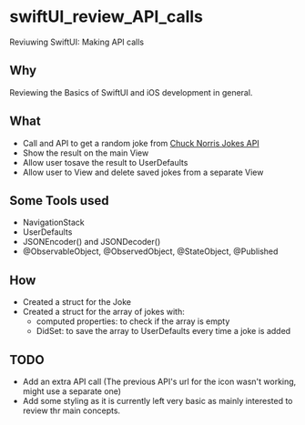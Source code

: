 # swiftUI_review_API_calls
Reviuwing SwiftUI: Making API calls

## Why

Reviewing the Basics of SwiftUI and iOS development in general.

## What

- Call and API to get a random joke from [Chuck Norris Jokes API](https://api.chucknorris.io/)
- Show the result on the main View
- Allow user tosave the result to UserDefaults
- Allow user to View and delete saved jokes from a separate View

## Some Tools used
- NavigationStack
- UserDefaults
- JSONEncoder() and JSONDecoder()
- @ObservableObject, @ObservedObject, @StateObject, @Published

## How

- Created a struct for the Joke
- Created a struct for the array of jokes with:
  - computed properties: to check if the array is empty
  - DidSet: to save the array to UserDefaults every time a joke is added

## TODO

- Add an extra API call (The previous API's url for the icon wasn't working, might use a separate one)
- Add some styling as it is currently left very basic as mainly interested to review thr main concepts.
